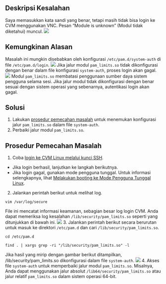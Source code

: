 ## Deskripsi Kesalahan
Saya memasukkan kata sandi yang benar, tetapi masih tidak bisa login ke CVM menggunakan VNC. Pesan “Module is unknown” (Modul tidak diketahui) muncul.
![](https://main.qcloudimg.com/raw/117961622ff73a5859a56bd890011302.png)

## Kemungkinan Alasan
Masalah ini mungkin disebabkan oleh konfigurasi `/etc/pam.d/system-auth` di file `/etc/pam.d/login`. 
![](https://main.qcloudimg.com/raw/334e393e16d8a03eec44009be9265ea9.png)
Jika jalur modul `pam_limits.so` tidak dikonfigurasi dengan benar dalam file konfigurasi `system-auth`, proses login akan gagal.
![](https://main.qcloudimg.com/raw/36f36e0f2f5d0954f6fcebd39095d3b6.png)
<dx-alert infotype="explain" title="">
Modul `pam_limits.so` membatasi penggunaan sumber daya sistem pengguna selama sesi. Jika jalur modul tidak dikonfigurasi dengan benar sesuai dengan sistem operasi yang sebenarnya, autentikasi login akan gagal.

</dx-alert>



## Solusi
1. Lakukan [prosedur pemecahan masalah](#ProcessingSteps) untuk menemukan konfigurasi jalur `pam_limits.so` dalam file `system-auth`.
2. Perbaiki jalur modul `pam_limits.so`. 

[](id:ProcessingSteps)

## Prosedur Pemecahan Masalah

1. Coba [login ke CVM Linux melalui kunci SSH](https://intl.cloud.tencent.com/document/product/213/32501).
 - Jika login berhasil, lanjutkan ke langkah berikutnya.
 - Jika login gagal, gunakan mode pengguna tunggal. Untuk informasi selengkapnya, lihat [Melakukan booting ke Mode Pengguna Tunggal Linux](https://intl.cloud.tencent.com/document/product/213/34819).
2. Jalankan perintah berikut untuk melihat log.
```
vim /var/log/secure
```
File ini mencatat informasi keamanan, sebagian besar log login CVM. Anda dapat memeriksa log kesalahan `/lib/security/pam_limits.so` seperti yang ditunjukkan di bawah ini.
![](https://main.qcloudimg.com/raw/8f9f992d1835a9058020b435f1ef3c99.png)
3. Jalankan perintah berikut secara berurutan untuk masuk ke direktori `/etc/pam.d` dan cari `/lib/security/pam_limits.so`.
```
cd /etc/pam.d
```
```
find . | xargs grep -ri "/lib/security/pam_limits.so" -l
```
Jika hasil yang mirip dengan gambar berikut ditampilkan, /lib/security/pam_limits.so dikonfigurasi dalam file `system-auth`.
![](https://main.qcloudimg.com/raw/eab27cf686eccfeb8a8b796360010bb5.png)
4. Akses file `system-auth` untuk memperbaiki jalur modul `pam_limits.so`.
Misalnya, Anda dapat menggunakan jalur absolut `/lib64/security/pam_limits.so` atau jalur relatif `pam_limits.so` dalam sistem operasi 64-bit.


